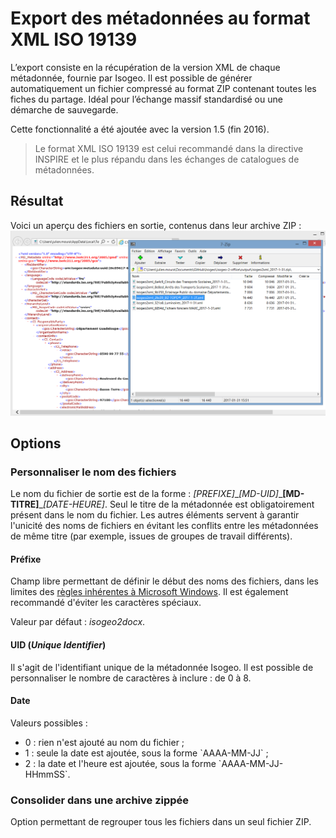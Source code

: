 # Export des métadonnées au format XML ISO 19139

L’export consiste en la récupération de la version XML de chaque métadonnée, fournie par Isogeo. Il est possible de générer automatiquement un fichier compressé au format ZIP contenant toutes les fiches du partage. Idéal pour l’échange massif standardisé ou une démarche de sauvegarde.

Cette fonctionnalité a été ajoutée avec la version 1.5 \(fin 2016\).

> Le format XML ISO 19139 est celui recommandé dans la directive INSPIRE et le plus répandu dans les échanges de catalogues de métadonnées.

## Résultat

Voici un aperçu des fichiers en sortie, contenus dans leur archive ZIP :![](/assets/isogeo2office_xml_result.png)

## Options

### Personnaliser le nom des fichiers

Le nom du fichier de sortie est de la forme : _\[PREFIXE\]_\__\[MD-UID\]_\_**\[MD-TITRE\]**\__\[DATE-HEURE\]_. Seul le titre de la métadonnée est obligatoirement présent dans le nom du fichier. Les autres éléments servent à garantir l'unicité des noms de fichiers en évitant les conflits entre les métadonnées de même titre \(par exemple, issues de groupes de travail différents\).

#### Préfixe

Champ libre permettant de définir le début des noms des fichiers, dans les limites des [règles inhérentes à Microsoft Windows](https://msdn.microsoft.com/fr-fr/library/windows/desktop/aa365247%28v=vs.85%29.aspx). Il est également recommandé d'éviter les caractères spéciaux.

Valeur par défaut : _isogeo2docx_.

#### UID \(_Unique Identifier_\)

Il s'agit de l'identifiant unique de la métadonnée Isogeo. Il est possible de personnaliser le nombre de caractères à inclure : de 0 à 8.

#### Date

Valeurs possibles :

* 0 : rien n'est ajouté au nom du fichier ;
* 1 : seule la date est ajoutée, sous la forme \`AAAA-MM-JJ\` ;
* 2 : la date et l'heure est ajoutée, sous la forme \`AAAA-MM-JJ-HHmmSS\`.

### Consolider dans une archive zippée

Option permettant de regrouper tous les fichiers dans un seul fichier ZIP.

